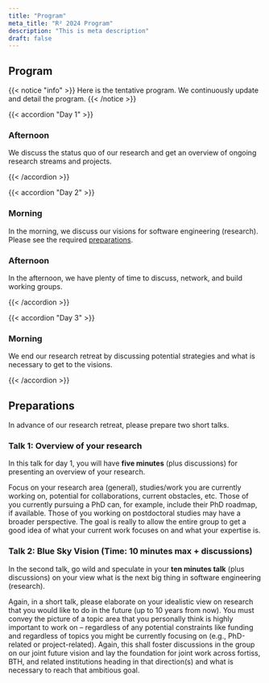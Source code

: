 ```yaml
---
title: "Program"
meta_title: "R² 2024 Program"
description: "This is meta description"
draft: false
---
```


## Program

{{< notice "info" >}}
Here is the tentative program. We continuously update and detail the program.
{{< /notice >}}

{{< accordion "Day 1" >}}

### Afternoon

We discuss the status quo of our research and get an overview of ongoing research streams and projects.

{{< /accordion >}}

{{< accordion "Day 2" >}}

### Morning

In the morning, we discuss our visions for software engineering (research). Please see the required [preparations](#preparations).

### Afternoon

In the afternoon, we have plenty of time to discuss, network, and build working groups.

{{< /accordion >}}

{{< accordion "Day 3" >}}

### Morning 

We end our research retreat by discussing potential strategies and what is necessary to get to the visions.

{{< /accordion >}}


## Preparations

In advance of our research retreat, please prepare two short talks.

### Talk 1: Overview of your research

In this talk for day 1, you will have **five minutes** (plus discussions) for presenting an overview of your research.

Focus on your research area (general), studies/work you are currently working on, potential for collaborations, current obstacles, etc. Those of you currently pursuing a PhD can, for example, include their PhD roadmap, if available. Those of you working on postdoctoral studies may have a broader perspective. The goal is really to allow the entire group to get a good idea of what your current work focuses on and what your expertise is.

### Talk 2: Blue Sky Vision (Time: 10 minutes max + discussions)

In the second talk, go wild and speculate in your **ten minutes talk**  (plus discussions) on your view what is the next big thing in software engineering (research).

Again, in a short talk, please elaborate on your idealistic view on research that you would like to do in the future (up to 10 years from now). You must convey the picture of a topic area that you personally think is highly important to work on – regardless of any potential constraints like funding and regardless of topics you might be currently focusing on (e.g., PhD-related or project-related). Again, this shall foster discussions in the group on our joint future vision and lay the foundation for joint work across fortiss, BTH, and related institutions heading in that direction(s) and what is necessary to reach that ambitious goal.
